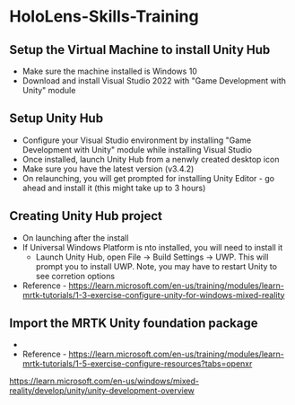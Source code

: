 # HoloLens-Skills-Training

## Setup the Virtual Machine to install Unity Hub
 * Make sure the machine installed is Windows 10
 * Download and install Visual Studio 2022 with "Game Development with Unity" module

## Setup Unity Hub
 * Configure your Visual Studio environment by installing "Game Development with Unity" module while installing Visual Studio
 * Once installed, launch Unity Hub from a nenwly created desktop icon
 * Make sure you have the latest version (v3.4.2)
 * On relaunching, you will get prompted for installing Unity Editor - go ahead and install it (this might take up to 3 hours)

## Creating Unity Hub project
 * On launching after the install
 * If Universal Windows Platform is nto installed, you will need to install it
   * Launch Unity Hub, open File -> Build Settings -> UWP. This will prompt you to install UWP. Note, you may have to restart Unity to see corretion options
 * Reference - https://learn.microsoft.com/en-us/training/modules/learn-mrtk-tutorials/1-3-exercise-configure-unity-for-windows-mixed-reality

## Import the MRTK Unity foundation package
 * 
 * Reference - https://learn.microsoft.com/en-us/training/modules/learn-mrtk-tutorials/1-5-exercise-configure-resources?tabs=openxr
 
https://learn.microsoft.com/en-us/windows/mixed-reality/develop/unity/unity-development-overview
